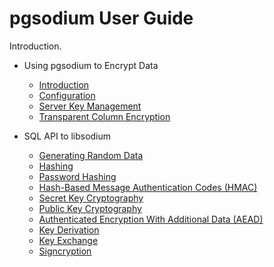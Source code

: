 # pgsodium User Guide

Introduction.

- Using pgsodium to Encrypt Data
  - [Introduction](Introduction.ipynb)
  - [Configuration](Configuration.ipynb)
  - [Server Key Management](Server_Key_Management.ipynb)
  - [Transparent Column Encryption](Transparent_Column_Encryption.ipynb)


- SQL API to libsodium
  - [Generating Random Data](Generating_Random_Data.ipynb)
  - [Hashing](Hashing.ipynb)
  - [Password Hashing](Password_Hashing.ipynb)
  - [Hash-Based Message Authentication Codes (HMAC)](HMAC.ipynb)
  - [Secret Key Cryptography](Secret_Key_Cryptograph.ipynb)
  - [Public Key Cryptography](Public_Key_Cryptograph.ipynb)
  - [Authenticated Encryption With Additional Data (AEAD)](Authenticated_Encryption_With_Additional_Data.ipynb)
  - [Key Derivation](Key_Derivation.ipynb)
  - [Key Exchange](Key_Exchange.ipynb)
  - [Signcryption](Signcryption.ipynb)

